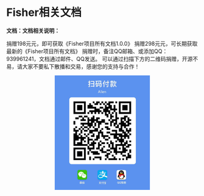 # Fisher相关文档

**文档：文档相关说明：**

捐赠198元元，即可获取《Fisher项目所有文档1.0.0》
捐赠298元元，可长期获取最新的《Fisher项目所有文档》
捐赠时，备注QQ邮箱、或添加QQ：939961241，文档通过邮件、QQ发送。
可以通过扫描下方的二维码捐赠，开源不易，请大家不要私下散播和交易，感谢您的支持与合作！

<!-- ![捐赠](./pay.jpeg ':zoom') -->

<!-- ![捐赠](./pay.jpeg ) -->

<p align="center"> 
  <img src="./pay.jpeg" alt="Sample" width="250" height="300"> 
  <!-- <p align="left"> </p> -->
</p>
